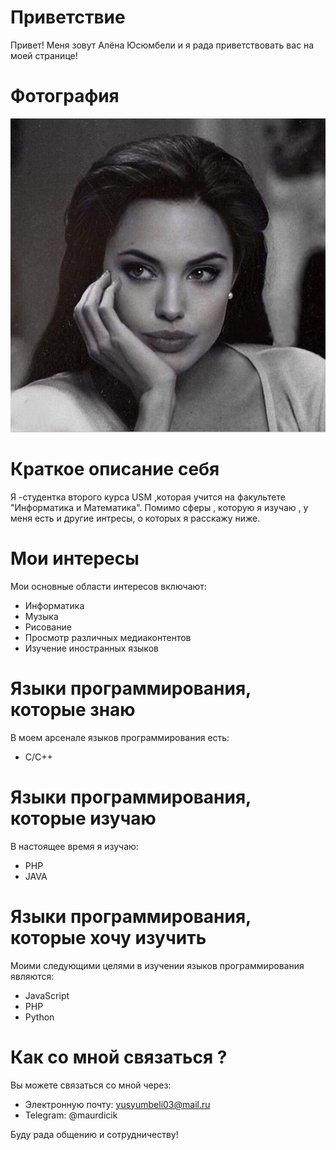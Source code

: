 # Приветствие
Привет! Меня зовут Алёна Юсюмбели и я рада приветствовать вас на моей странице!

# Фотография 
![me](./images/jolie.jpg)

# Краткое описание себя
Я -студентка второго курса USM ,которая учится на факультете "Информатика и Математика". Помимо сферы , которую я изучаю , у меня есть и другие интресы, о которых я расскажу ниже. 

# Мои интересы
Мои основные области интересов включают:
- Информатика
- Музыка 
- Рисование
- Просмотр различных медиаконтентов
- Изучение иностранных языков

# Языки программирования, которые знаю
В моем арсенале языков программирования есть:
- C/C++


# Языки программирования, которые изучаю
В настоящее время я изучаю:
- PHP
- JAVA


# Языки программирования, которые хочу изучить
Моими следующими целями в изучении языков программирования являются:
- JavaScript
- PHP
- Python

# Как со мной связаться ?
Вы можете связаться со мной через:
- Электронную почту: yusyumbeli03@mail.ru
- Telegram: @maurdicik

Буду рада общению и сотрудничеству!
